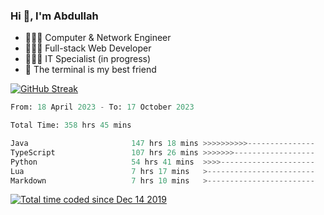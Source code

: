<h3>Hi 👋, I'm Abdullah</h3>

- 👷🏼‍♂️ Computer & Network Engineer
- 👨🏻‍💻 Full-stack Web Developer
- 👨🏻‍💻 IT Specialist (in progress)
- 🖤 The terminal is my best friend

[![GitHub Streak](https://streak-stats.demolab.com?user=al3bad&theme=transparent&date_format=j%20M%5B%20Y%5D)](https://git.io/streak-stats)

<!--START_SECTION:waka-->

```python
From: 18 April 2023 - To: 17 October 2023

Total Time: 358 hrs 45 mins

Java                       147 hrs 18 mins >>>>>>>>>>---------------   40.97 %
TypeScript                 107 hrs 26 mins >>>>>>>------------------   29.88 %
Python                     54 hrs 41 mins  >>>>---------------------   15.21 %
Lua                        7 hrs 17 mins   >------------------------   02.03 %
Markdown                   7 hrs 10 mins   >------------------------   02.00 %
```

<!--END_SECTION:waka-->

<p>
  <a href="https://wakatime.com/@ce2a2aac-0d6b-4d65-b864-8a4bcaf12967"><img src="https://wakatime.com/badge/user/ce2a2aac-0d6b-4d65-b864-8a4bcaf12967.svg" alt="Total time coded since Dec 14 2019" /></a>
</p>

